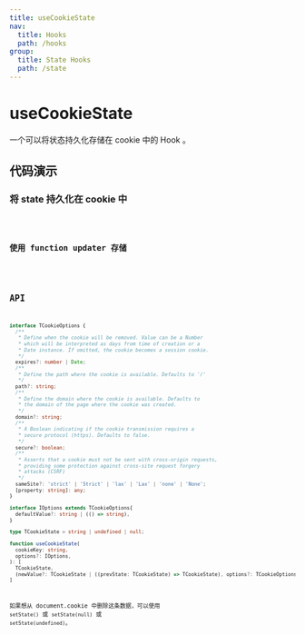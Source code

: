 ```yaml
---
title: useCookieState
nav:
  title: Hooks
  path: /hooks
group:
  title: State Hooks
  path: /state
---
```


# useCookieState

一个可以将状态持久化存储在 cookie 中的 Hook 。

## 代码演示

### 将 state 持久化在 cookie 中

<code src="./demo/demo1.tsx" />

### 使用 function updater 存储

<code src="./demo/demo2.tsx" />

## API

```typescript
interface TCookieOptions {
  /**
   * Define when the cookie will be removed. Value can be a Number
   * which will be interpreted as days from time of creation or a
   * Date instance. If omitted, the cookie becomes a session cookie.
   */
  expires?: number | Date;
  /**
   * Define the path where the cookie is available. Defaults to '/'
   */
  path?: string;
  /**
   * Define the domain where the cookie is available. Defaults to
   * the domain of the page where the cookie was created.
   */
  domain?: string;
  /**
   * A Boolean indicating if the cookie transmission requires a
   * secure protocol (https). Defaults to false.
   */
  secure?: boolean;
  /**
   * Asserts that a cookie must not be sent with cross-origin requests,
   * providing some protection against cross-site request forgery
   * attacks (CSRF)
   */
  sameSite?: 'strict' | 'Strict' | 'lax' | 'Lax' | 'none' | 'None';
  [property: string]: any;
}

interface IOptions extends TCookieOptions{
  defaultValue?: string | (() => string),
}

type TCookieState = string | undefined | null;

function useCookieState(
  cookieKey: string,
  options?: IOptions,
): [
  TCookieState,
  (newValue?: TCookieState | ((prevState: TCookieState) => TCookieState), options?: TCookieOptions) => void,
]
```

如果想从 document.cookie 中删除这条数据，可以使用 `setState()` 或 `setState(null)` 或 `setState(undefined)`。
